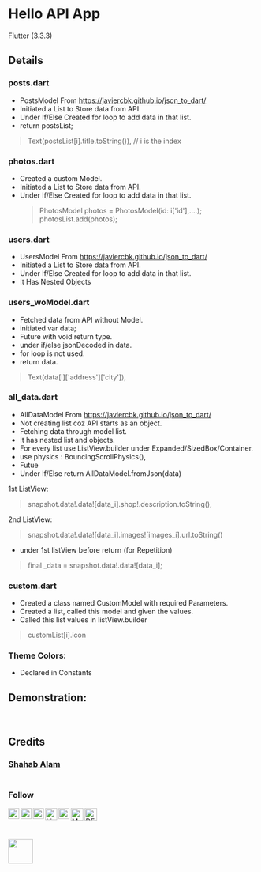 #  Hello API App

Flutter (3.3.3)

## Details


### posts.dart

- PostsModel From https://javiercbk.github.io/json_to_dart/
- Initiated a List to Store data from API.
- Under If/Else Created for loop to add data in that list.
- return postsList;

> Text(postsList[i].title.toString()),  // i is the index


### photos.dart

- Created a custom Model. 
- Initiated a List to Store data from API.
- Under If/Else Created for loop to add data in that list.
  > PhotosModel photos = PhotosModel(id: i['id'],....);
  > photosList.add(photos);


### users.dart

- UsersModel From https://javiercbk.github.io/json_to_dart/
- Initiated a List to Store data from API.
- Under If/Else Created for loop to add data in that list.
- It Has Nested Objects
 


### users_woModel.dart

- Fetched data from API without Model.
- initiated var data;
- Future with void return type.
- under if/else jsonDecoded in data.
- for loop is not used.
- return data.

> Text(data[i]['address']['city']), 

### all_data.dart

- AllDataModel From https://javiercbk.github.io/json_to_dart/
- Not creating list coz API starts as an object.
- Fetching data through model list.
- It has nested list and objects.
- For every list use ListView.builder under Expanded/SizedBox/Container.
- use physics : BouncingScrollPhysics(),
- Futue<AllDataModel>
- Under If/Else return AllDataModel.fromJson(data)

1st ListView:
  > snapshot.data!.data![data_i].shop!.description.toString(),

2nd ListView:
  > snapshot.data!.data![data_i].images![images_i].url.toString()

- under 1st listView before return (for Repetition)

> final _data = snapshot.data!.data![data_i];


### custom.dart

- Created a class named CustomModel with required Parameters.
- Created a list, called this model and given the values.
- Called this list values in listView.builder
> customList[i].icon

### Theme Colors:
  -  Declared in Constants

## Demonstration:
 
<!-- <img height="600px" width="300px" src="" />  -->


<!-- ## Result Screen -->

<br/>

## Credits

 ### [Shahab Alam](#) <br/><br/>

 ### Follow


<a  href="https://www.facebook.com/iamShahabAlam/">

<img  align="left"  alt="Facebook"  width="22px"  src="https://www.facebook.com/images/fb_icon_325x325.png" />

</a>


<a href="https://github.com/IamShahabAlam">
 <img  align = "left" src="https://cdn-icons-png.flaticon.com/512/919/919847.png"  width="22px"  alt="GitHub Icon"></a>



<a  href="https://twitter.com/IamShahabAlam">

<img  align="left"  alt="Twitter"  width="22px"  src="https://cdn-icons-png.flaticon.com/512/1409/1409937.png" />

</a>

<a  href="https://www.linkedin.com/in/iamshahabalam">

<img  align="left"  alt="LinkedIn"  width="24px"  src="https://cdn-icons-png.flaticon.com/512/1377/1377213.png" />

</a>

<a  href="mailto:IamshahabAlam@gmail.com">

<img  align="left"  alt="Gmail"  width="22px"  src="https://img.icons8.com/fluency/256/gmail-new.png" />

</a>

<a  href="https://medium.com/@iamshahabalam">
<img  align="left"  alt="Medium"  width="25px"  src="https://img.icons8.com/fluency/344/medium-logo.png" /></a>


<a  href="https://dev.to/iamshahabalam">
<img  align="left"  alt="DEV"  width="25px"  src="https://d2fltix0v2e0sb.cloudfront.net/dev-black.png" /></a>


<br/>

&nbsp;


<p align='left'>
<img height="50" src="https://user-images.githubusercontent.com/82330891/203849226-b396561a-3ab1-4d80-85b1-e3accd07008c.gif"  frameBorder="10" class="giphy-embed" allowFullScreen></img> </p>
            

<!-- > :blue_heart: &nbsp; Fluttering -->